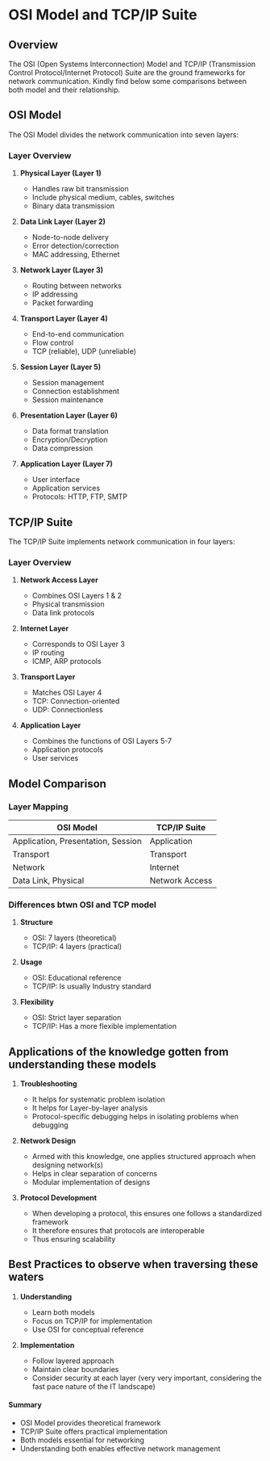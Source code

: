 # OSI Model and TCP/IP Suite

## Overview

The OSI (Open Systems Interconnection) Model and TCP/IP (Transmission Control Protocol/Internet Protocol) Suite are the ground frameworks for network communication. Kindly find below some comparisons between both model and their relationship.

## OSI Model

The OSI Model divides the network communication into seven layers:

### Layer Overview

1. **Physical Layer (Layer 1)**
   - Handles raw bit transmission
   - Include physical medium, cables, switches
   - Binary data transmission

2. **Data Link Layer (Layer 2)**
   - Node-to-node delivery
   - Error detection/correction
   - MAC addressing, Ethernet

3. **Network Layer (Layer 3)**
   - Routing between networks
   - IP addressing
   - Packet forwarding

4. **Transport Layer (Layer 4)**
   - End-to-end communication
   - Flow control
   - TCP (reliable), UDP (unreliable)

5. **Session Layer (Layer 5)**
   - Session management
   - Connection establishment
   - Session maintenance

6. **Presentation Layer (Layer 6)**
   - Data format translation
   - Encryption/Decryption
   - Data compression

7. **Application Layer (Layer 7)**
   - User interface
   - Application services
   - Protocols: HTTP, FTP, SMTP

## TCP/IP Suite

The TCP/IP Suite implements network communication in four layers:

### Layer Overview

1. **Network Access Layer**
   - Combines OSI Layers 1 & 2
   - Physical transmission
   - Data link protocols

2. **Internet Layer**
   - Corresponds to OSI Layer 3
   - IP routing
   - ICMP, ARP protocols

3. **Transport Layer**
   - Matches OSI Layer 4
   - TCP: Connection-oriented
   - UDP: Connectionless

4. **Application Layer**
   - Combines the functions of OSI Layers 5-7
   - Application protocols
   - User services

## Model Comparison

### Layer Mapping
| OSI Model | TCP/IP Suite |
|-----------|--------------|
| Application, Presentation, Session | Application |
| Transport | Transport |
| Network | Internet |
| Data Link, Physical | Network Access |

### Differences btwn OSI and TCP model

1. **Structure**
   - OSI: 7 layers (theoretical)
   - TCP/IP: 4 layers (practical)

2. **Usage**
   - OSI: Educational reference
   - TCP/IP: Is usually Industry standard

3. **Flexibility**
   - OSI: Strict layer separation
   - TCP/IP: Has a more flexible implementation

## Applications of the knowledge gotten from understanding these models

1. **Troubleshooting**
   - It helps for systematic problem isolation
   - It helps for Layer-by-layer analysis
   - Protocol-specific debugging helps in isolating problems when debugging

2. **Network Design**
   - Armed with this knowledge, one applies structured approach when designing network(s)
   - Helps in clear separation of concerns
   - Modular implementation of designs

3. **Protocol Development**
   - When developing a protocol, this ensures one follows a standardized framework
   - It therefore ensures that protocols are interoperable
   - Thus ensuring scalability

## Best Practices to observe when traversing these waters

1. **Understanding**
   - Learn both models
   - Focus on TCP/IP for implementation
   - Use OSI for conceptual reference

2. **Implementation**
   - Follow layered approach
   - Maintain clear boundaries
   - Consider security at each layer (very very important, considering the fast pace nature of the IT landscape)

#### Summary

- OSI Model provides theoretical framework
- TCP/IP Suite offers practical implementation
- Both models essential for networking
- Understanding both enables effective network management






